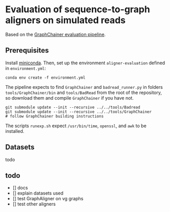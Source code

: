 # Evaluation of sequence-to-graph aligners on simulated reads
Based on the [GraphChainer evaluation pipeline](https://github.com/algbio/GraphChainer-scripts).

## Prerequisites
Install [miniconda](https://conda.io/projects/conda/en/latest/user-guide/install/index.html). Then, set up the environment `aligner-evaluation` defined in `environment.yml`:
```
conda env create -f environment.yml
```
The pipeline expects to find `GraphChainer` and `badread_runner.py` in folders `tools/GraphChainer/bin` and `tools/BadRead` from the root of the repository, so download them and compile `GraphChainer` if you have not.
```
git submodule update --init --recursive ../../tools/Badread
git submodule update --init --recursive ../../tools/GraphChainer
# follow GraphChainer building instructions
```
The scripts `runexp.sh` expect `/usr/bin/time`, `openssl`, and `awk` to be installed.

## Datasets
todo

## todo
- [] docs
- [] explain datasets used
- [] test GraphAligner on vg graphs
- [] test other aligners
